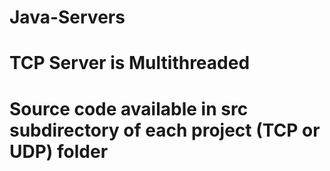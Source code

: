 # Java-Servers
# TCP Server is Multithreaded
# Source code available in src subdirectory of each project (TCP or UDP) folder
